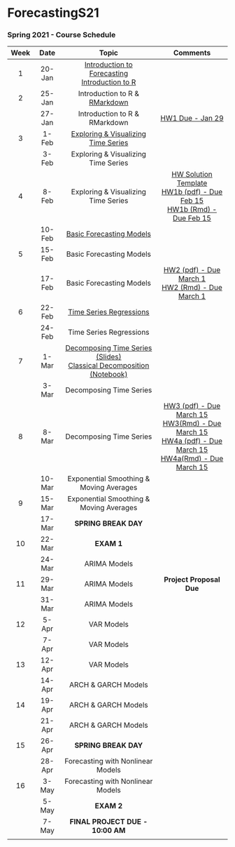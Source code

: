 # ForecastingS21
 
 ### Spring 2021 - Course Schedule

| Week |   Date |                                                                     Topic                                                              |                    Comments                   |
|:----:|:------:|:--------------------------------------------------------------------------------------------------------------------------------------:|:---------------------------------------------:|
| 1    | 20-Jan | [Introduction to Forecasting](Lectures/1.Intro/1.Intro_Time_Series.pdf)  <br>[Introduction to R](http://htmlpreview.github.io/?https://github.com/Shamar-Stewart/ForecastingS21/blob/main/Lectures/1.Intro/R_Introduction.html) |                                               | 
| 2    | 25-Jan | Introduction to R \&   [RMarkdown](http://htmlpreview.github.io/?https://github.com/Shamar-Stewart/ForecastingS21/blob/main/Lectures/1.Intro/RMarkdown_Intro.html)                                                                                                       |                                               |
|      | 27-Jan | Introduction to R \&   RMarkdown                                                                                                       | [HW1 Due - Jan 29](https://www.datacamp.com/) |
| 3    | 1-Feb  | [Exploring \& Visualizing Time   Series](Lectures/Lecture2/2-Visualizing-Time-Series.pdf)                                                                                                 |                                               |
|      | 3-Feb  | Exploring \& Visualizing Time   Series                                                                                                 |                                               |
| 4    | 8-Feb  | Exploring \& Visualizing Time Series                                                                                                   | [HW Solution Template](Homework/Solution_Template) <br>[HW1b (pdf) - Due Feb 15](Homework/HW1/Homework1_S2021.pdf)  <br> [HW1b (Rmd) - Due Feb 15](Homework/HW1/Homework1_S2021.Rmd)                                                      |
|      | 10-Feb | [Basic Forecasting Models](Lectures/Lecture3/3.Evaluation_of_Basic_Forecasting_Models.pdf)                                                                                                               |                                               |
| 5    | 15-Feb | Basic Forecasting Models                                                                                                               |                                               |
|      | 17-Feb | Basic Forecasting Models                                                                                                               | [HW2 (pdf) - Due March 1](Homework/HW2/Homework2_S2021.pdf)  <br> [HW2 (Rmd) - Due March 1](Homework/HW2/Homework2_S2021.Rmd)                                              |
| 6    | 22-Feb | [Time Series Regressions](Lectures/Lecture4/4.Time_Series_Regressions.pdf)                                                                                                                |                                               |
|      | 24-Feb | Time Series Regressions                                                                                                                |                                               |
| 7    | 1-Mar  | [Decomposing Time Series (Slides)](Lectures/Lecture5/5.Time_Series_Decomposition.pdf) <br> [Classical Decomposition (Notebook)](http://htmlpreview.github.io/?https://github.com/Shamar-Stewart/ForecastingS21/blob/main/Lectures/Lecture5/Manual_Decomposition.nb.html)                                                                                                                |                                                                                             |
|      | 3-Mar  | Decomposing Time Series                                                                                                                |                                               |
| 8    | 8-Mar  | Decomposing Time Series                                                                                                                |                                               [HW3 (pdf) - Due March 15](Homework/HW3/Homework3_S2021.pdf)  <br> [HW3(Rmd) - Due March 15](Homework/HW3/Homework3_S2021.Rmd) <br> [HW4a (pdf) - Due March 15](Homework/HW4/Homework4a_S2021.pdf)  <br> [HW4a(Rmd) - Due March 15](Homework/HW4/Homework4a_S2021.Rmd)                           |
|      | 10-Mar | Exponential Smoothing   \& Moving Averages                                                                                             |                                               |
| 9    | 15-Mar | Exponential Smoothing   \& Moving Averages                                                                                             |                                               |
|      | 17-Mar | **SPRING BREAK DAY**                                                                                                                   |                                               |
| 10   | 22-Mar | **EXAM 1**                                                                                                                             |                                               |
|      | 24-Mar | ARIMA Models                                                                                                                           |                                               |
| 11   | 29-Mar | ARIMA Models                                                                                                                           | **Project Proposal Due**                      |
|      | 31-Mar | ARIMA Models                                                                                                                           |                                               |
| 12   | 5-Apr  | VAR Models                                                                                                                             |                                               |
|      | 7-Apr  | VAR Models                                                                                                                             |                                               |
| 13   | 12-Apr | VAR Models                                                                                                                             |                                               |
|      | 14-Apr | ARCH \& GARCH Models                                                                                                                   |                                               |
| 14   | 19-Apr | ARCH \& GARCH Models                                                                                                                   |                                               |
|      | 21-Apr | ARCH \& GARCH Models                                                                                                                   |                                               |
| 15   | 26-Apr | **SPRING BREAK DAY**                                                                                                                   |                                               |
|      | 28-Apr | Forecasting with Nonlinear Models                                                                                                      |                                               |
| 16   | 3-May  | Forecasting with Nonlinear Models                                                                                                      |                                               |
|      | 5-May  | **EXAM 2**                                                                                                                             |                                               |
|      | 7-May  | **FINAL PROJECT DUE - 10:00 AM**                                                                                                       |                                               |
|      |        |                                                                                                                                        |                                               |
